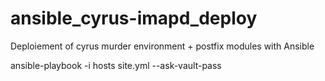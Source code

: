 # ansible_cyrus-imapd_deploy
Deploiement of cyrus murder environment + postfix modules with Ansible


ansible-playbook -i hosts site.yml --ask-vault-pass
